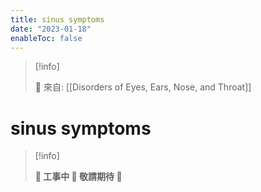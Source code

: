 ```yaml
---
title: sinus symptoms
date: "2023-01-18"
enableToc: false
---
```


> [!info]
>
> 🌱 來自: [[Disorders of Eyes, Ears, Nose, and Throat]]

# sinus symptoms

> [!info]
>
> **👷 工事中 🌱 敬請期待 🚧**


